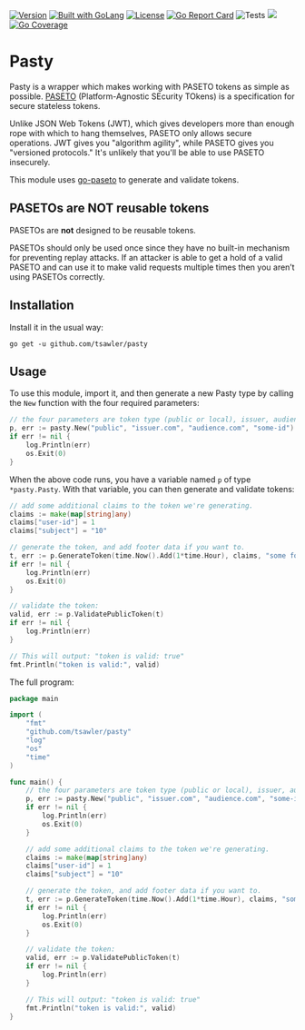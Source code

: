 [![Version](https://img.shields.io/badge/goversion-1.20.x-blue.svg)](https://golang.org)
<a href="https://golang.org"><img src="https://img.shields.io/badge/powered_by-Go-3362c2.svg?style=flat-square" alt="Built with GoLang"></a>
[![License](http://img.shields.io/badge/license-mit-blue.svg?style=flat-square)](https://raw.githubusercontent.com/tsawler/pasty/master/license.md)
[![Go Report Card](https://goreportcard.com/badge/github.com/tsawler/pasty)](https://goreportcard.com/report/github.com/tsawler/pasty)
![Tests](https://github.com/tsawler/pasty/actions/workflows/tests.yml/badge.svg)
<a href="https://pkg.go.dev/github.com/tsawler/pasty"><img src="https://img.shields.io/badge/godoc-reference-%23007d9c.svg"></a>
[![Go Coverage](https://github.com/tsawler/pasty/wiki/coverage.svg)](https://raw.githack.com/wiki/tsawler/pasty/coverage.html)


# Pasty

Pasty is a wrapper which makes working with PASETO tokens as simple as
possible. [PASETO](https://github.com/paragonie/paseto) (Platform-Agnostic SEcurity TOkens) is a specification for
secure stateless tokens.

Unlike JSON Web Tokens (JWT), which gives developers more than enough rope with which to hang themselves, PASETO only
allows secure operations. JWT gives you "algorithm agility", while PASETO gives you "versioned protocols." It's
unlikely that you'll be able to use PASETO insecurely.

This module uses [go-paseto](https://github.com/aidantwoods/go-paseto) to generate and validate tokens.

## PASETOs are NOT reusable tokens

PASETOs are **not** designed to be reusable tokens.

PASETOs should only be used once since they have no built-in mechanism for preventing replay attacks. If an attacker is
able to get a hold of a valid PASETO and can use it to make valid requests multiple times then you aren’t using PASETOs
correctly.

## Installation

Install it in the usual way:

```
go get -u github.com/tsawler/pasty
```

## Usage

To use this module, import it, and then generate a new Pasty type by calling the `New` function with the four
required parameters:

```go
// the four parameters are token type (public or local), issuer, audience, and identifier.
p, err := pasty.New("public", "issuer.com", "audience.com", "some-id")
if err != nil {
    log.Println(err)
    os.Exit(0)
}
```

When the above code runs, you have a variable named `p` of type `*pasty.Pasty`. With that variable, you can then 
generate and validate tokens:

```go
// add some additional claims to the token we're generating.
claims := make(map[string]any)
claims["user-id"] = 1
claims["subject"] = "10"

// generate the token, and add footer data if you want to.
t, err := p.GenerateToken(time.Now().Add(1*time.Hour), claims, "some footer data")
if err != nil {
    log.Println(err)
    os.Exit(0)
}

// validate the token:
valid, err := p.ValidatePublicToken(t)
if err != nil {
    log.Println(err)
}

// This will output: "token is valid: true"
fmt.Println("token is valid:", valid)
```

The full program:

```go
package main

import (
	"fmt"
	"github.com/tsawler/pasty"
	"log"
	"os"
	"time"
)

func main() {
	// the four parameters are token type (public or local), issuer, audience, and identifier.
	p, err := pasty.New("public", "issuer.com", "audience.com", "some-id")
	if err != nil {
		log.Println(err)
		os.Exit(0)
	}

	// add some additional claims to the token we're generating.
	claims := make(map[string]any)
	claims["user-id"] = 1
	claims["subject"] = "10"

	// generate the token, and add footer data if you want to.
	t, err := p.GenerateToken(time.Now().Add(1*time.Hour), claims, "some footer data")
	if err != nil {
		log.Println(err)
		os.Exit(0)
	}

	// validate the token:
	valid, err := p.ValidatePublicToken(t)
	if err != nil {
		log.Println(err)
	}

	// This will output: "token is valid: true"
	fmt.Println("token is valid:", valid)
}
```